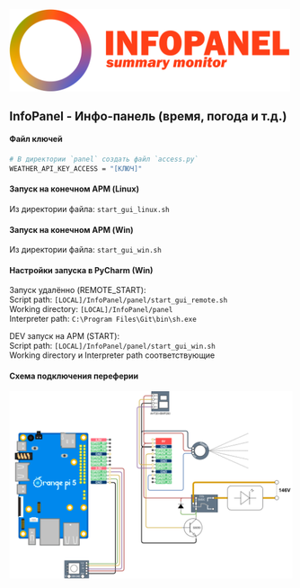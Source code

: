 <img src="https://github.com/HoriFox/SmartHomeCentralDoc/blob/main/gitimg/infopanel_logo.png" width="500">

## InfoPanel - Инфо-панель (время, погода и т.д.)

#### Файл ключей  
```bash
# В директории `panel` создать файл `access.py`
WEATHER_API_KEY_ACCESS = "[КЛЮЧ]"
```

#### Запуск на конечном АРМ (Linux)  
Из директории файла: `start_gui_linux.sh`

#### Запуск на конечном АРМ (Win)  
Из директории файла: `start_gui_win.sh`

#### Настройки запуска в PyCharm (Win)  
Запуск удалённо (REMOTE_START):  
Script path: `[LOCAL]/InfoPanel/panel/start_gui_remote.sh`  
Working directory: `[LOCAL]/InfoPanel/panel`  
Interpreter path: `C:\Program Files\Git\bin\sh.exe`  

DEV запуск на АРМ (START):  
Script path: `[LOCAL]/InfoPanel/panel/start_gui_win.sh`  
Working directory и Interpreter path соответствующие  

#### Схема подключения переферии
![Схема](https://github.com/HoriFox/InfoPanel/blob/master/img/InfoPanel.png)
